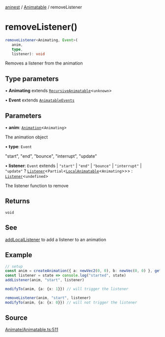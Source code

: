 [aninest](../../index.md) / [Animatable](../index.md) / removeListener

# removeListener()

```ts
removeListener<Animating, Event>(
   anim, 
   type, 
   listener): void
```

Removes a listener from the animation

## Type parameters

• **Animating** extends [`RecursiveAnimatable`](../type-aliases/RecursiveAnimatable.md)\<`unknown`\>

• **Event** extends [`AnimatableEvents`](../type-aliases/AnimatableEvents.md)

## Parameters

• **anim**: [`Animation`](../type-aliases/Animation.md)\<`Animating`\>

The animation object

• **type**: `Event`

"start", "end", "bounce", "interrupt", "update"

• **listener**: `Event` extends 
  \| `"start"`
  \| `"end"`
  \| `"bounce"`
  \| `"interrupt"`
  \| `"update"` ? [`Listener`](../../Listeners/type-aliases/Listener.md)\<`Partial`\<[`LocalAnimatable`](../type-aliases/LocalAnimatable.md)\<`Animating`\>\>\> : [`Listener`](../../Listeners/type-aliases/Listener.md)\<`undefined`\>

The listener function to remove

## Returns

`void`

## See

[addLocalListener](addLocalListener.md) to add a listener to an animation

## Example

```ts
// setup
const anim = createAnimation({ a: newVec2(0, 0), b: newVec(0, 0) }, getLinearInterp(1))
const listener = state => console.log("started", state)
addListener(anim, "start", listener)

modifyTo(anim, {a: {x: 1}}) // will trigger the listener

removeListener(anim, "start", listener)
modifyTo(anim, {a: {x: 0}}) // will not trigger the listener
```

## Source

[Animate/Animatable.ts:511](https://github.com/zphrs/aninest/blob/df0807b/src/Animate/Animatable.ts#L511)
